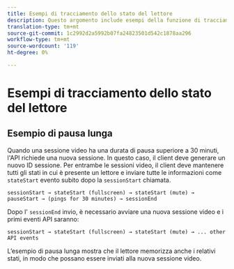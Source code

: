```yaml
---
title: Esempi di tracciamento dello stato del lettore
description: Questo argomento include esempi della funzione di tracciamento dello stato del lettore.
translation-type: tm+mt
source-git-commit: 1c2992d2a5992b07fa24823501d542c1878aa296
workflow-type: tm+mt
source-wordcount: '119'
ht-degree: 0%

---
```



# Esempi di tracciamento dello stato del lettore


## Esempio di pausa lunga

Quando una sessione video ha una durata di pausa superiore a 30 minuti, l&#39;API richiede una nuova sessione. In questo caso, il client deve generare un nuovo ID sessione. Per entrambe le sessioni video, il client deve mantenere tutti gli stati in cui è presente un lettore e inviare tutte le informazioni come `stateStart` evento subito dopo la `sessionStart` chiamata.

`sessionStart → stateStart (fullscreen) → stateStart (mute) → pauseStart → (pings for 30 minutes) → sessionEnd
`

Dopo l&#39; `sessionEnd` invio, è necessario avviare una nuova sessione video e i primi eventi API saranno:

`sessionStart → stateStart (fullscreen) → stateStart (mute) → ... other API events`

L’esempio di pausa lunga mostra che il lettore memorizza anche i relativi stati, in modo che possano essere inviati alla nuova sessione video.
